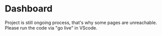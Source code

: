 # Dashboard
Project is still ongoing process, that's why some pages are unreachable.
Please run the code via "go live" in VScode.
